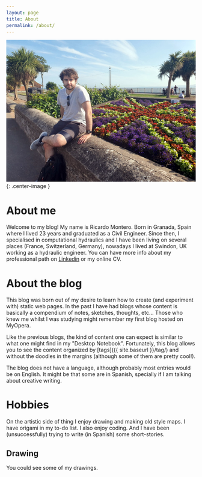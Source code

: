 ```yaml
---
layout: page
title: About
permalink: /about/
---
```


![_config.yml](/images/about/me.jpg "_config.yml"){: .center-image }

# About me

Welcome to my blog! My name is Ricardo Montero. Born in Granada, Spain where I lived 23 years and graduated as a Civil Engineer. Since then, I specialised in computational hydraulics and I have been living on several places (France, Switzerland, Germany), nowadays I lived at Swindon, UK working as a hydraulic engineer. You can have more info about my professional path on [Linkedin](https://www.linkedin.com/in/ricmonrub/) or my online CV.


# About the blog


This blog was born out of my desire to learn how to create (and experiment with) static web pages. In the past I have had blogs whose content is basically a compendium of notes, sketches, thoughts, etc... Those who knew me whilst I was studying might remember my first blog hosted on MyOpera.

Like the previous blogs, the kind of content one can expect is similar to what one might find in my "Desktop Notebook". Fortunately, this blog allows you to see the content organized by [tags]({{ site.baseurl }}/tag/) and without the doodles in the margins (although some of them are pretty cool!). 

The blog does not have a language, although probably most entries would be on English. It might be that some are in Spanish, specially if I am talking about creative writing. 


# Hobbies

On the artistic side of thing I enjoy drawing and making old style maps. I have origami in my to-do list. I also enjoy coding. And I have been (unsuccessfully) trying to write (in Spanish) some short-stories.

## Drawing

You could see some of my drawings.

<!-- 
### Contact me

[email@domain.com](mailto:email@domain.com) -->
